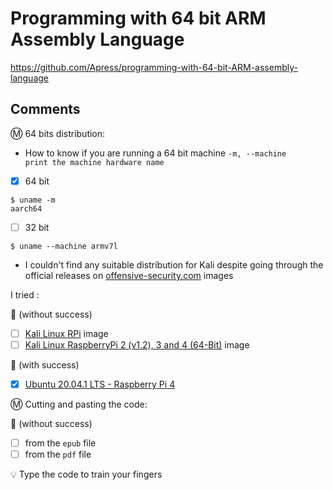 # Programming with 64 bit ARM Assembly Language

https://github.com/Apress/programming-with-64-bit-ARM-assembly-language


## Comments

:m: 64 bits distribution:

* How to know if you are running a 64 bit machine `-m, --machine            print the machine hardware name`

- [x] 64 bit

```
$ uname -m
aarch64
```

- [ ] 32 bit

``
$ uname --machine
armv7l
``

* I couldn't find any suitable distribution for Kali despite going through the official releases on [offensive-security.com](https://www.offensive-security.com/kali-linux-arm-images) images

I tried : 

:bookmark: (without success)
- [ ] [Kali Linux RPi](https://images.kali.org/arm-images/kali-linux-2020.3a-rpi.img.xz) image
- [ ] [Kali Linux RaspberryPi 2 (v1.2), 3 and 4 (64-Bit)](https://images.kali.org/arm-images/kali-linux-2020.3a-rpi3-nexmon-64.img.xz) image

:bookmark: (with success)
- [x] [Ubuntu 20.04.1 LTS - Raspberry Pi 4](https://ubuntu.com/download/raspberry-pi/thank-you?version=20.04.1&architecture=arm64+raspi)


:m: Cutting and pasting the code:

:bookmark: (without success)
- [ ] from the `epub` file
- [ ] from the `pdf` file

:bulb: Type the code to train your fingers
